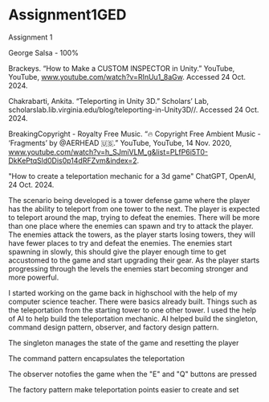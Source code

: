 # Assignment1GED
 
Assignment 1

George Salsa - 100%

Brackeys. “How to Make a CUSTOM INSPECTOR in Unity.” YouTube, YouTube, www.youtube.com/watch?v=RInUu1_8aGw. Accessed 24 Oct. 2024.

Chakrabarti, Ankita. “Teleporting in Unity 3D.” Scholars’ Lab, scholarslab.lib.virginia.edu/blog/teleporting-in-Unity3D//. Accessed 24 Oct. 2024.

BreakingCopyright - Royalty Free Music. “🔥 Copyright Free Ambient Music - ‘Fragments’ by ‪@AERHEAD‬ 🇺🇸.” YouTube, YouTube, 14 Nov. 2020, www.youtube.com/watch?v=h_SJmiVLM_g&list=PLfP6i5T0-DkKePtqSld0Dis0p14dRFZvm&index=2. 



"How to create a teleportation mechanic for a 3d game" ChatGPT, OpenAI, 24 Oct. 2024.

The scenario being developed is a tower defense game where the player has the ability to teleport from one tower to the next. The player is expected to teleport around the map, trying to defeat the enemies. There will be more than one place where the enemies can spawn and try to attack the player. The enemies attack the towers, as the player starts losing towers, they will have fewer places to try and defeat the enemies. The enemies start spawning in slowly, this should give the player enough time to get accustomed to the game and start upgrading their gear. As the player starts progressing through the levels the enemies start becoming stronger and more powerful.

I started working on the game back in highschool with the help of my computer science teacher. There were basics already built. Things such as the teleportation from the starting tower to one other tower. I used the help of AI to help build the teleportation mechanic. AI helped build the singleton, command design pattern, observer, and factory design pattern.

The singleton manages the state of the game and resetting the player

The command pattern encapsulates the teleportation

The observer notofies the game when the "E" and "Q" buttons are pressed

The factory pattern make teleportation points easier to create and set
